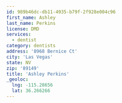 ```yaml
---
id: 989b46dc-db11-4935-b79f-2f928e004c96
first_name: Ashley
last_name: Perkins
license: DMD
services:
  - dentist
category: dentists
address: '8968 Bernice Ct'
city: 'Las Vegas'
state: NV
zip: '89149'
title: 'Ashley Perkins'
_geoloc:
  lng: -115.28656
  lat: 36.266266
---
```

